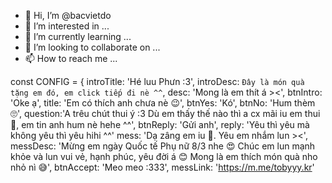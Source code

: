 - 👋 Hi, I’m @bacvietdo
- 👀 I’m interested in ...
- 🌱 I’m currently learning ...
- 💞️ I’m looking to collaborate on ...
- 📫 How to reach me ...

<!---
bacvietdo/bacvietdo is a ✨ special ✨ repository because its `README.md` (this file) appears on your GitHub profile.
You can click the Preview link to take a look at your changes.
--->
const CONFIG = {
    introTitle: 'Hé luu Phưn :3',
    introDesc: `Đây là món quà tặng em đó, em click tiếp đi nè ^^`,
    desc: 'Mong là em thít á ><',
    btnIntro: 'Oke ạ',
    title: 'Em có thích anh chưa nè 😉',
    btnYes: 'Kó',
    btnNo: 'Hum thèm 🙄',
    question:'A trêu chút thui ý :3 Dù em thấy thế nào thì a cx mãi iu em thui 🥰, em tin anh hum nè hehe ^^',
    btnReply: 'Gửi anh',
    reply: 'Yêu thì yêu mà không yêu thì yêu hihi ^^'
    mess: 'Dạ zâng em iu 🥰. Yêu em nhắm lun ><',
    messDesc: 'Mừng em ngày Quốc tế Phụ nữ 8/3 nhe 😍 Chúc em lun mạnh khỏe và lun vui vẻ, hạnh phúc, yêu đời á 😊 Mong là em thích món quà nho nhỏ nì 😅',
    btnAccept: 'Meo meo :333',
    messLink: 'https://m.me/tobyyy.kr'
